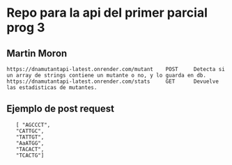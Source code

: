 # Repo para la api del primer parcial prog 3
## Martin Moron
 ```
https://dnamutantapi-latest.onrender.com/mutant    POST     Detecta si un array de strings contiene un mutante o no, y lo guarda en db.
https://dnamutantapi-latest.onrender.com/stats     GET      Devuelve las estadisticas de mutantes.
 ```
## Ejemplo de post request
 ```
    [ "AGCCCT",
    "CATTGC",
    "TATTGT",
    "AaATGG",
    "TACACT",
    "TCACTG"]
 ```